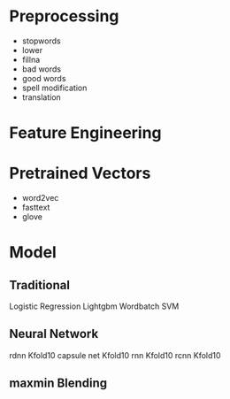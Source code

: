 
# Preprocessing
- stopwords
- lower
- fillna
- bad words
- good words
- spell modification 
- translation

# Feature Engineering


# Pretrained Vectors
- word2vec
- fasttext
- glove


# Model
## Traditional 
Logistic Regression
Lightgbm
Wordbatch
SVM

## Neural Network
rdnn Kfold10
capsule net Kfold10
rnn Kfold10
rcnn Kfold10

## maxmin Blending

